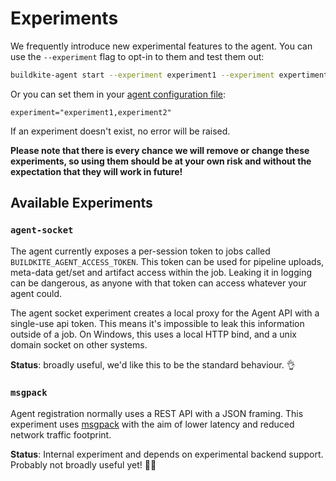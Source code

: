 # Experiments

We frequently introduce new experimental features to the agent. You can use the `--experiment` flag to opt-in to them and test them out:

```bash
buildkite-agent start --experiment experiment1 --experiment expertiment2
```

Or you can set them in your [agent configuration file](https://buildkite.com/docs/agent/v3/configuration):

```
experiment="experiment1,experiment2"
```

If an experiment doesn't exist, no error will be raised.

**Please note that there is every chance we will remove or change these experiments, so using them should be at your own risk and without the expectation that they will work in future!**

## Available Experiments

### `agent-socket`

The agent currently exposes a per-session token to jobs called `BUILDKITE_AGENT_ACCESS_TOKEN`. This token can be used for pipeline uploads, meta-data get/set and artifact access within the job. Leaking it in logging can be dangerous, as anyone with that token can access whatever your agent could.

The agent socket experiment creates a local proxy for the Agent API with a single-use api token. This means it's impossible to leak this information outside of a job. On Windows, this uses a local HTTP bind, and a unix domain socket on other systems.

**Status**: broadly useful, we'd like this to be the standard behaviour. 👌

### `msgpack`

Agent registration normally uses a REST API with a JSON framing. This experiment uses [msgpack](https://msgpack.org/) with the aim of lower latency and reduced network traffic footprint.

**Status**: Internal experiment and depends on experimental backend support. Probably not broadly useful yet! 🙅🏼
